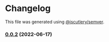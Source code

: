 # Changelog

This file was generated using [@jscutlery/semver](https://github.com/jscutlery/semver).

### [0.0.2](https://github.com/Crate-Network/crate/compare/@crate/ipfs-0.0.1...@crate/ipfs-0.0.2) (2022-06-17)
